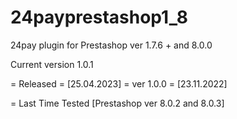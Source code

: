 # 24payprestashop1_8
24pay plugin for Prestashop ver 1.7.6 + and 8.0.0

Current version 1.0.1

= Released  = [25.04.2023]
= ver 1.0.0 = [23.11.2022]

= Last Time Tested [Prestashop ver 8.0.2 and 8.0.3]